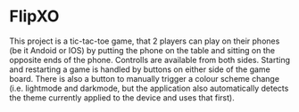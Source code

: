 # FlipXO

This project is a tic-tac-toe game, that 2 players can play on their phones (be it Andoid or IOS) by putting the phone on the table and
sitting on the opposite ends of the phone. Controlls are available from both sides. Starting and restarting a game is handled by buttons on either side of the game board. There is also a button to manually trigger a colour scheme change (i.e. lightmode and darkmode, but the application also automatically detects the theme currently applied to the device and uses that first).
